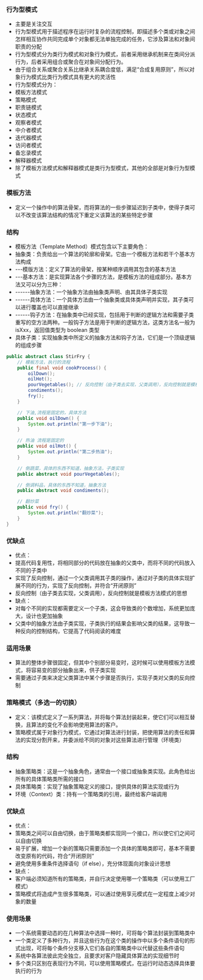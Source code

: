 ### 行为型模式
* 主要是关注交互
* 行为型模式用于描述程序在运行时复杂的流程控制，即描述多个类或对象之间怎样相互协作共同完成单个对象都无法单独完成的任务，它涉及算法和对象间职责的分配
* 行为型模式分为类行为模式和对象行为模式，前者采用继承机制来在类间分派行为，后者采用组合或聚合在对象间分配行为。
* 由于组合关系或聚合关系比继承关系耦合度低，满足“合成复用原则”，所以对象行为模式比类行为模式具有更大的灵活性
* 行为型模式分为：
* 模板方法模式
* 策略模式
* 职责链模式
* 状态模式
* 观察者模式
* 中介者模式
* 迭代器模式
* 访问者模式
* 备忘录模式
* 解释器模式
* 除了模板方法模式和解释器模式是类行为型模式，其他的全部是对象行为型模式 

### 模板方法
* 定义一个操作中的算法骨架，而将算法的一些步骤延迟到子类中，使得子类可以不改变该算法结构的情况下重定义该算法的某些特定步骤

### 结构
* 模板方法（Template Method）模式包含以下主要角色：
* 抽象类：负责给出一个算法的轮廓和骨架。它由一个模板方法和若干个基本方法构成
* ---模版方法：定义了算法的骨架，按某种顺序调用其包含的基本方法
* ---基本方法：是实现算法各个步骤的方法，是模板方法的组成部分。基本方法又可以分为三种：
* ------抽象方法：一个抽象方法由抽象类声明、由其具体子类实现
* ------具体方法：一个具体方法由一个抽象类或具体类声明并实现，其子类可以进行覆盖也可以直接继承
* ------钩子方法：在抽象类中已经实现，包括用于判断的逻辑方法和需要子类重写的空方法两种。一般钩子方法是用于判断的逻辑方法，这类方法名一般为 isXxx，返回值类型为 boolean 类型
* 具体子类：实现抽象类中所定义的抽象方法和钩子方法，它们是一个顶级逻辑的组成步骤
```java
public abstract class StirFry {
    // 模板方法，执行的流程
    public final void cookProcess() {
        oilDown();
        oilHot();
        pourVegetables(); // 反向控制（由子类去实现，父类调用），反向控制就是模板方法模式的思想
        condiments();
        fry();
    }

    // 下油,流程是固定的，具体方法
    public void oilDown() {
        System.out.println("第一步下油");
    }

    // 热油 流程是固定的
    public void oilHot() {
        System.out.println("第二步热油");
    }

    // 倒蔬菜，具体的东西不知道，抽象方法，子类实现
    public abstract void pourVegetables();

    // 倒调料品，具体的东西不知道，抽象方法
    public abstract void condiments();

    // 翻炒菜
    public void fry() {
        System.out.println("翻炒菜");
    }
}
```

### 优缺点
* 优点：
* 提高代码复用性，将相同部分的代码放在抽象的父类中，而将不同的代码放入不同的子类中
* 实现了反向控制，通过一个父类调用其子类的操作，通过对子类的具体实现扩展不同的行为，实现了反向控制，并符合“开闭原则”
* 反向控制（由子类去实现，父类调用），反向控制就是模板方法模式的思想 
* 缺点：
* 对每个不同的实现都需要定义一个子类，这会导致类的个数增加，系统更加庞大，设计也更加抽象
* 父类中的抽象方法由子类实现，子类执行的结果会影响父类的结果，这导致一种反向的控制结构，它提高了代码阅读的难度

### 适用场景
* 算法的整体步骤很固定，但其中个别部分易变时，这时候可以使用模板方法模式，将容易变的部分抽象出来，供子类实现
* 需要通过子类来决定父类算法中某个步骤是否执行，实现子类对父类的反向控制

### 策略模式（多选一的切换）
* 定义：该模式定义了一系列算法，并将每个算法封装起来，使它们可以相互替换，且算法的变化不会影响使用算法的客户。
* 策略模式属于对象行为模式，它通过对算法进行封装，把使用算法的责任和算法的实现分割开来，并委派给不同的对象对这些算法进行管理（环境类）

### 结构
* 抽象策略类：这是一个抽象角色，通常由一个接口或抽象类实现。此角色给出所有的具体策略类所需的接口
* 具体策略类：实现了抽象策略定义的接口，提供具体的算法实现或行为
* 环境（Context）类：持有一个策略类的引用，最终给客户端调用

### 优缺点
* 优点：
* 策略类之间可以自由切换，由于策略类都实现同一个接口，所以使它们之间可以自由切换
* 易于扩展，增加一个新的策略只需要添加一个具体的策略类即可，基本不需要改变原有的代码，符合“开闭原则”
* 避免使用多重条件选择语句（if else），充分体现面向对象设计思想
* 缺点：
* 客户端必须知道所有的策略类，并自行决定使用哪一个策略类（可以使用工厂模式）
* 策略模式将造成产生很多策略类，可以通过使用享元模式在一定程度上减少对象的数量

### 使用场景
* 一个系统需要动态的在几种算法中选择一种时，可将每个算法封装到策略类中
* 一个类定义了多种行为，并且这些行为在这个类的操作中以多个条件语句的形式出现，可将每个条件分支移入它们各自的策略类中以代替这些条件语句
* 系统中各算法彼此完全独立，且要求对客户隐藏具体算法的实现细节时
* 多个类只区别在表现行为不同，可以使用策略模式，在运行时动态选择具体要执行的行为